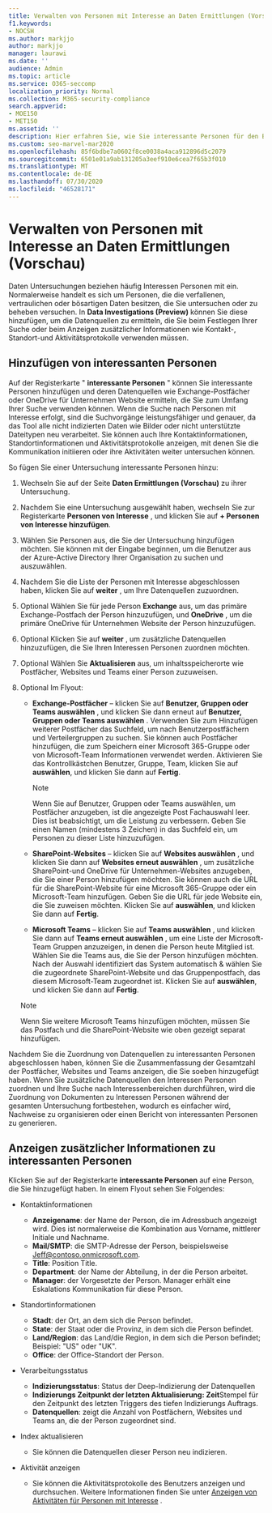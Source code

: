 ```yaml
---
title: Verwalten von Personen mit Interesse an Daten Ermittlungen (Vorschau)
f1.keywords:
- NOCSH
ms.author: markjjo
author: markjjo
manager: laurawi
ms.date: ''
audience: Admin
ms.topic: article
ms.service: O365-seccomp
localization_priority: Normal
ms.collection: M365-security-compliance
search.appverid:
- MOE150
- MET150
ms.assetid: ''
description: Hier erfahren Sie, wie Sie interessante Personen für den Bereich Ihrer Suche verwalten oder Informationen wie Kontakt, Standort und Aktivitätsprotokolle anzeigen können.
ms.custom: seo-marvel-mar2020
ms.openlocfilehash: 85f6bdbe7a0602f8ce0038a4aca912896d5c2079
ms.sourcegitcommit: 6501e01a9ab131205a3eef910e6cea7f65b3f010
ms.translationtype: MT
ms.contentlocale: de-DE
ms.lasthandoff: 07/30/2020
ms.locfileid: "46528171"
---
```

# <a name="manage-people-of-interest-in-data-investigations-preview"></a>Verwalten von Personen mit Interesse an Daten Ermittlungen (Vorschau)

Daten Untersuchungen beziehen häufig Interessen Personen mit ein. Normalerweise handelt es sich um Personen, die die verfallenen, vertraulichen oder bösartigen Daten besitzen, die Sie untersuchen oder zu beheben versuchen. In **Data Investigations (Preview)** können Sie diese hinzufügen, um die Datenquellen zu ermitteln, die Sie beim Festlegen Ihrer Suche oder beim Anzeigen zusätzlicher Informationen wie Kontakt-, Standort-und Aktivitätsprotokolle verwenden müssen. 


## <a name="add-people-of-interest"></a>Hinzufügen von interessanten Personen

Auf der Registerkarte " **interessante Personen** " können Sie interessante Personen hinzufügen und deren Datenquellen wie Exchange-Postfächer oder OneDrive für Unternehmen Website ermitteln, die Sie zum Umfang Ihrer Suche verwenden können. Wenn die Suche nach Personen mit Interesse erfolgt, sind die Suchvorgänge leistungsfähiger und genauer, da das Tool alle nicht indizierten Daten wie Bilder oder nicht unterstützte Dateitypen neu verarbeitet. Sie können auch Ihre Kontaktinformationen, Standortinformationen und Aktivitätsprotokolle anzeigen, mit denen Sie die Kommunikation initiieren oder ihre Aktivitäten weiter untersuchen können. 

So fügen Sie einer Untersuchung interessante Personen hinzu:

1. Wechseln Sie auf der Seite **Daten Ermittlungen (Vorschau)** zu ihrer Untersuchung.
 
2. Nachdem Sie eine Untersuchung ausgewählt haben, wechseln Sie zur Registerkarte **Personen von Interesse** , und klicken Sie auf **+ Personen von Interesse hinzufügen**. 
 
3. Wählen Sie Personen aus, die Sie der Untersuchung hinzufügen möchten. Sie können mit der Eingabe beginnen, um die Benutzer aus der Azure-Active Directory Ihrer Organisation zu suchen und auszuwählen.
 
4. Nachdem Sie die Liste der Personen mit Interesse abgeschlossen haben, klicken Sie auf **weiter** , um Ihre Datenquellen zuzuordnen. 

5. Optional Wählen Sie für jede Person **Exchange** aus, um das primäre Exchange-Postfach der Person hinzuzufügen, und **OneDrive** , um die primäre OneDrive für Unternehmen Website der Person hinzuzufügen.

6. Optional Klicken Sie auf **weiter** , um zusätzliche Datenquellen hinzuzufügen, die Sie Ihren Interessen Personen zuordnen möchten.

7. Optional Wählen Sie **Aktualisieren** aus, um inhaltsspeicherorte wie Postfächer, Websites und Teams einer Person zuzuweisen. 

8. Optional Im Flyout:
   
    -  **Exchange-Postfächer** – klicken Sie auf **Benutzer, Gruppen oder Teams auswählen** , und klicken Sie dann erneut auf **Benutzer, Gruppen oder Teams auswählen** . Verwenden Sie zum Hinzufügen weiterer Postfächer das Suchfeld, um nach Benutzerpostfächern und Verteilergruppen zu suchen. Sie können auch Postfächer hinzufügen, die zum Speichern einer Microsoft 365-Gruppe oder von Microsoft-Team Informationen verwendet werden. Aktivieren Sie das Kontrollkästchen Benutzer, Gruppe, Team, klicken Sie auf **auswählen**, und klicken Sie dann auf **Fertig**.

        > [!NOTE]
        > Wenn Sie auf Benutzer, Gruppen oder Teams auswählen, um Postfächer anzugeben, ist die angezeigte Post Fachauswahl leer. Dies ist beabsichtigt, um die Leistung zu verbessern. Geben Sie einen Namen (mindestens 3 Zeichen) in das Suchfeld ein, um Personen zu dieser Liste hinzuzufügen.
     
     - **SharePoint-Websites** – klicken Sie auf **Websites auswählen** , und klicken Sie dann auf **Websites erneut auswählen** , um zusätzliche SharePoint-und OneDrive für Unternehmen-Websites anzugeben, die Sie einer Person hinzufügen möchten. Sie können auch die URL für die SharePoint-Website für eine Microsoft 365-Gruppe oder ein Microsoft-Team hinzufügen. Geben Sie die URL für jede Website ein, die Sie zuweisen möchten. Klicken Sie auf **auswählen**, und klicken Sie dann auf **Fertig**.
     - **Microsoft Teams** – klicken Sie auf **Teams auswählen** , und klicken Sie dann auf **Teams erneut auswählen** , um eine Liste der Microsoft-Team Gruppen anzuzeigen, in denen die Person heute Mitglied ist. Wählen Sie die Teams aus, die Sie der Person hinzufügen möchten. Nach der Auswahl identifiziert das System automatisch & wählen Sie die zugeordnete SharePoint-Website und das Gruppenpostfach, das diesem Microsoft-Team zugeordnet ist. Klicken Sie auf **auswählen**, und klicken Sie dann auf **Fertig**.
        
      > [!NOTE]
      > Wenn Sie weitere Microsoft Teams hinzufügen möchten, müssen Sie das Postfach und die SharePoint-Website wie oben gezeigt separat hinzufügen.

Nachdem Sie die Zuordnung von Datenquellen zu interessanten Personen abgeschlossen haben, können Sie die Zusammenfassung der Gesamtzahl der Postfächer, Websites und Teams anzeigen, die Sie soeben hinzugefügt haben. Wenn Sie zusätzliche Datenquellen den Interessen Personen zuordnen und Ihre Suche nach Interessenbereichen durchführen, wird die Zuordnung von Dokumenten zu Interessen Personen während der gesamten Untersuchung fortbestehen, wodurch es einfacher wird, Nachweise zu organisieren oder einen Bericht von interessanten Personen zu generieren. 

## <a name="view-additional-people-of-interest-information"></a>Anzeigen zusätzlicher Informationen zu interessanten Personen

Klicken Sie auf der Registerkarte **interessante Personen** auf eine Person, die Sie hinzugefügt haben. In einem Flyout sehen Sie Folgendes:

- Kontaktinformationen

  - **Anzeigename**: der Name der Person, die im Adressbuch angezeigt wird. Dies ist normalerweise die Kombination aus Vorname, mittlerer Initiale und Nachname.
  - **Mail/SMTP**: die SMTP-Adresse der Person, beispielsweise Jeff@contoso.onmicrosoft.com.  
  - **Title**: Position Title.
  - **Department**: der Name der Abteilung, in der die Person arbeitet.
  - **Manager**: der Vorgesetzte der Person. Manager erhält eine Eskalations Kommunikation für diese Person.
  
- Standortinformationen

  - **Stadt**: der Ort, an dem sich die Person befindet.
  - **State**: der Staat oder die Provinz, in dem sich die Person befindet.
  - **Land/Region**: das Land/die Region, in dem sich die Person befindet; Beispiel: "US" oder "UK".
  - **Office**: der Office-Standort der Person.

- Verarbeitungsstatus

  - **Indizierungsstatus**: Status der Deep-Indizierung der Datenquellen
  - **Indizierungs Zeitpunkt der letzten Aktualisierung: Zeit**Stempel für den Zeitpunkt des letzten Triggers des tiefen Indizierungs Auftrags.
  - **Datenquellen**: zeigt die Anzahl von Postfächern, Websites und Teams an, die der Person zugeordnet sind.

- Index aktualisieren
    - Sie können die Datenquellen dieser Person neu indizieren. 

- Aktivität anzeigen 

    - Sie können die Aktivitätsprotokolle des Benutzers anzeigen und durchsuchen. Weitere Informationen finden Sie unter [Anzeigen von Aktivitäten für Personen mit Interesse](view-people-of-interest-activity.md) . 
